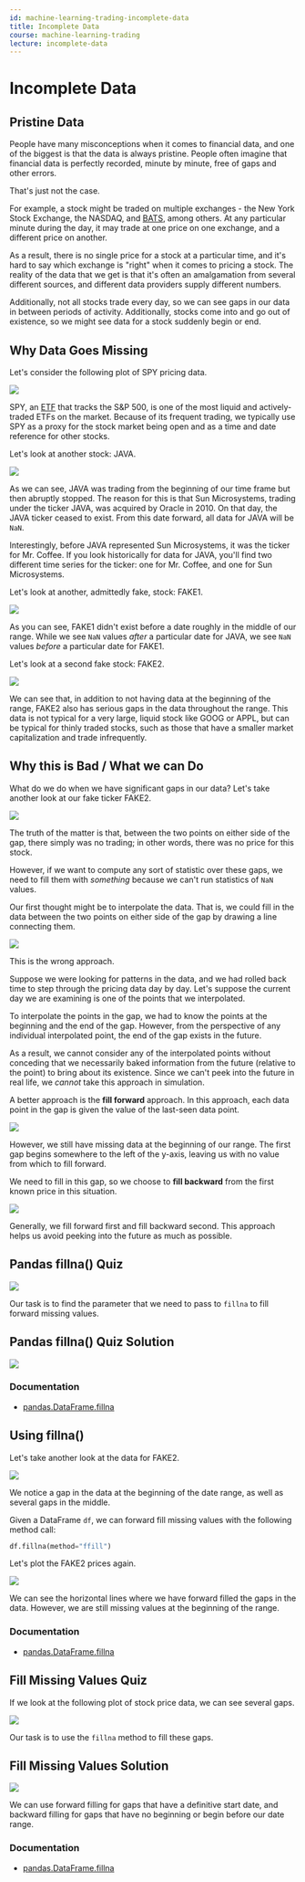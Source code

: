 ```yaml
---
id: machine-learning-trading-incomplete-data
title: Incomplete Data
course: machine-learning-trading
lecture: incomplete-data
---
```


# Incomplete Data

## Pristine Data

People have many misconceptions when it comes to financial data, and one of the biggest is that the data is always pristine. People often imagine that financial data is perfectly recorded, minute by minute, free of gaps and other errors.

That's just not the case.

For example, a stock might be traded on multiple exchanges - the New York Stock Exchange, the NASDAQ, and [BATS](/Users/mschlenker/src/omscs-notes/notes/machine-learning-trading/incomplete-data.md), among others. At any particular minute during the day, it may trade at one price on one exchange, and a different price on another.

As a result, there is no single price for a stock at a particular time, and it's hard to say which exchange is "right" when it comes to pricing a stock. The reality of the data that we get is that it's often an amalgamation from several different sources, and different data providers supply different numbers.

Additionally, not all stocks trade every day, so we can see gaps in our data in between periods of activity. Additionally, stocks come into and go out of existence, so we might see data for a stock suddenly begin or end.

## Why Data Goes Missing

Let's consider the following plot of SPY pricing data.

![](https://assets.omscs.io/notes/2020-01-13-16-05-39.png)

SPY, an [ETF](https://en.wikipedia.org/wiki/Exchange-traded_fund) that tracks the S&P 500, is one of the most liquid and actively-traded ETFs on the market. Because of its frequent trading, we typically use SPY as a proxy for the stock market being open and as a time and date reference for other stocks.

Let's look at another stock: JAVA.

![](https://assets.omscs.io/notes/2020-01-13-16-13-30.png)

As we can see, JAVA was trading from the beginning of our time frame but then abruptly stopped. The reason for this is that Sun Microsystems, trading under the ticker JAVA, was acquired by Oracle in 2010. On that day, the JAVA ticker ceased to exist. From this date forward, all data for JAVA will be `NaN`.

Interestingly, before JAVA represented Sun Microsystems, it was the ticker for Mr. Coffee. If you look historically for data for JAVA, you'll find two different time series for the ticker: one for Mr. Coffee, and one for Sun Microsystems.

Let's look at another, admittedly fake, stock: FAKE1.

![](https://assets.omscs.io/notes/2020-01-13-16-31-00.png)

As you can see, FAKE1 didn't exist before a date roughly in the middle of our range. While we see `NaN` values *after* a particular date for JAVA, we see `NaN` values *before* a particular date for FAKE1.

Let's look at a second fake stock: FAKE2.

![](https://assets.omscs.io/notes/2020-01-13-16-42-49.png)

We can see that, in addition to not having data at the beginning of the range, FAKE2 also has serious gaps in the data throughout the range. This data is not typical for a very large, liquid stock like GOOG or APPL, but can be typical for thinly traded stocks, such as those that have a smaller market capitalization and trade infrequently.

## Why this is Bad / What we can Do

What do we do when we have significant gaps in our data? Let's take another look at our fake ticker FAKE2.

![](https://assets.omscs.io/notes/2020-01-14-00-02-44.png)

The truth of the matter is that, between the two points on either side of the gap, there simply was no trading; in other words, there was no price for this stock.

However, if we want to compute any sort of statistic over these gaps, we need to fill them with *something* because we can't run statistics of `NaN` values.

Our first thought might be to interpolate the data. That is, we could fill in the data between the two points on either side of the gap by drawing a line connecting them.

![](https://assets.omscs.io/notes/2020-01-14-00-06-50.png)

This is the wrong approach.

Suppose we were looking for patterns in the data, and we had rolled back time to step through the pricing data day by day. Let's suppose the current day we are examining is one of the points that we interpolated.

To interpolate the points in the gap, we had to know the points at the beginning and the end of the gap. However, from the perspective of any individual interpolated point, the end of the gap exists in the future.

As a result, we cannot consider any of the interpolated points without conceding that we necessarily baked information from the future (relative to the point) to bring about its existence. Since we can't peek into the future in real life, we *cannot* take this approach in simulation.

A better approach is the **fill forward** approach. In this approach, each data point in the gap is given the value of the last-seen data point.

![](https://assets.omscs.io/notes/2020-01-14-00-10-00.png)

However, we still have missing data at the beginning of our range. The first gap begins somewhere to the left of the y-axis, leaving us with no value from which to fill forward.

We need to fill in this gap, so we choose to **fill backward** from the first known price in this situation.

![](https://assets.omscs.io/notes/2020-01-14-00-15-22.png)

Generally, we fill forward first and fill backward second. This approach helps us avoid peeking into the future as much as possible.

## Pandas fillna() Quiz

![](https://assets.omscs.io/notes/2020-01-14-00-38-50.png)

Our task is to find the parameter that we need to pass to `fillna` to fill forward missing values.

## Pandas fillna() Quiz Solution

![](https://assets.omscs.io/notes/2020-01-14-00-40-02.png)

### Documentation
- [pandas.DataFrame.fillna](https://pandas.pydata.org/pandas-docs/stable/reference/api/pandas.DataFrame.fillna.html)

## Using fillna()  

Let's take another look at the data for FAKE2.

![](https://assets.omscs.io/notes/2020-01-14-00-44-12.png)

We notice a gap in the data at the beginning of the date range, as well as several gaps in the middle.

Given a DataFrame `df`, we can forward fill missing values with the following method call:

```python
df.fillna(method="ffill")
```

Let's plot the FAKE2 prices again.

![](https://assets.omscs.io/notes/2020-01-14-00-46-42.png)

We can see the horizontal lines where we have forward filled the gaps in the data. However, we are still missing values at the beginning of the range.

### Documentation
- [pandas.DataFrame.fillna](https://pandas.pydata.org/pandas-docs/stable/reference/api/pandas.DataFrame.fillna.html)

## Fill Missing Values Quiz

If we look at the following plot of stock price data, we can see several gaps.

![](https://assets.omscs.io/notes/2020-01-14-00-50-55.png)

Our task is to use the `fillna` method to fill these gaps.

## Fill Missing Values Solution

![](https://assets.omscs.io/notes/2020-01-14-00-52-39.png)

We can use forward filling for gaps that have a definitive start date, and backward filling for gaps that have no beginning or begin before our date range.

### Documentation
- [pandas.DataFrame.fillna](https://pandas.pydata.org/pandas-docs/stable/reference/api/pandas.DataFrame.fillna.html)
